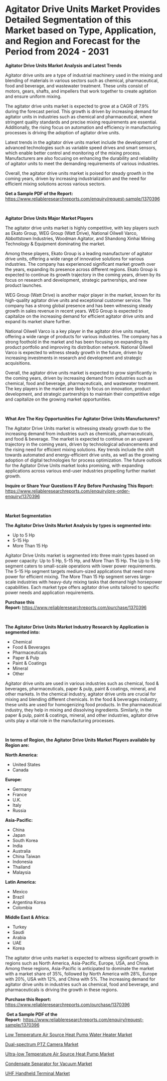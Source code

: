 <p><h1>Agitator Drive Units Market Provides Detailed Segmentation of this Market based on Type, Application, and Region and Forecast for the Period from 2024 - 2031</h1></p><p><strong>Agitator Drive Units Market Analysis and Latest Trends</strong></p>
<p><p>Agitator drive units are a type of industrial machinery used in the mixing and blending of materials in various sectors such as chemical, pharmaceutical, food and beverage, and wastewater treatment. These units consist of motors, gears, shafts, and impellers that work together to create agitation and ensure uniform mixing.</p><p>The agitator drive units market is expected to grow at a CAGR of 7.9% during the forecast period. This growth is driven by increasing demand for agitator units in industries such as chemical and pharmaceutical, where stringent quality standards and precise mixing requirements are essential. Additionally, the rising focus on automation and efficiency in manufacturing processes is driving the adoption of agitator drive units.</p><p>Latest trends in the agitator drive units market include the development of advanced technologies such as variable speed drives and smart sensors, which enable better control and monitoring of the mixing process. Manufacturers are also focusing on enhancing the durability and reliability of agitator units to meet the demanding requirements of various industries.</p><p>Overall, the agitator drive units market is poised for steady growth in the coming years, driven by increasing industrialization and the need for efficient mixing solutions across various sectors.</p></p>
<p><strong>Get a Sample PDF of the Report:&nbsp;</strong> <a href="https://www.reliableresearchreports.com/enquiry/request-sample/1370396">https://www.reliableresearchreports.com/enquiry/request-sample/1370396</a></p>
<p>&nbsp;</p>
<p><strong>Agitator Drive Units Major Market Players</strong></p>
<p><p>The agitator drive units market is highly competitive, with key players such as Ekato Group, WEG Group (Watt Drive), National Oilwell Varco, Abbottstown Industries, Woodman Agitator, and Shandong Xinhai Mining Technology & Equipment dominating the market.</p><p>Among these players, Ekato Group is a leading manufacturer of agitator drive units, offering a wide range of innovative solutions for various industries. The company has experienced significant market growth over the years, expanding its presence across different regions. Ekato Group is expected to continue its growth trajectory in the coming years, driven by its focus on research and development, strategic partnerships, and new product launches.</p><p>WEG Group (Watt Drive) is another major player in the market, known for its high-quality agitator drive units and exceptional customer service. The company has a strong global presence and has been witnessing steady growth in sales revenue in recent years. WEG Group is expected to capitalize on the increasing demand for efficient agitator drive units and expand its market share further.</p><p>National Oilwell Varco is a key player in the agitator drive units market, offering a wide range of products for various industries. The company has a strong foothold in the market and has been focusing on expanding its product portfolio and improving its distribution network. National Oilwell Varco is expected to witness steady growth in the future, driven by increasing investments in research and development and strategic acquisitions.</p><p>Overall, the agitator drive units market is expected to grow significantly in the coming years, driven by increasing demand from industries such as chemical, food and beverage, pharmaceuticals, and wastewater treatment. The key players in the market are likely to focus on innovation, product development, and strategic partnerships to maintain their competitive edge and capitalize on the growing market opportunities.</p></p>
<p>&nbsp;</p>
<p><strong>What Are The Key Opportunities For Agitator Drive Units Manufacturers?</strong></p>
<p><p>The Agitator Drive Units market is witnessing steady growth due to the increasing demand from industries such as chemicals, pharmaceuticals, and food & beverage. The market is expected to continue on an upward trajectory in the coming years, driven by technological advancements and the rising need for efficient mixing solutions. Key trends include the shift towards automated and energy-efficient drive units, as well as the growing adoption of digital technologies for process optimization. The future outlook for the Agitator Drive Units market looks promising, with expanding applications across various end-user industries propelling further market growth.</p></p>
<p><strong>Inquire or Share Your Questions If Any Before Purchasing This Report:</strong> <a href="https://www.reliableresearchreports.com/enquiry/pre-order-enquiry/1370396">https://www.reliableresearchreports.com/enquiry/pre-order-enquiry/1370396</a></p>
<p>&nbsp;</p>
<p><strong>Market Segmentation</strong></p>
<p><strong>The Agitator Drive Units Market Analysis by types is segmented into:</strong></p>
<p><ul><li>Up to 5 Hp</li><li>5-15 Hp</li><li>More Than 15 Hp</li></ul></p>
<p><p>Agitator Drive Units market is segmented into three main types based on power capacity: Up to 5 Hp, 5-15 Hp, and More Than 15 Hp. The Up to 5 Hp segment caters to small-scale operations with lower power requirements. The 5-15 Hp segment targets medium-sized applications that need more power for efficient mixing. The More Than 15 Hp segment serves large-scale industries with heavy-duty mixing tasks that demand high horsepower capabilities. Each market type offers agitator drive units tailored to specific power needs and application requirements.</p></p>
<p><strong>Purchase this Report:&nbsp;</strong><a href="https://www.reliableresearchreports.com/purchase/1370396">https://www.reliableresearchreports.com/purchase/1370396</a></p>
<p>&nbsp;</p>
<p><strong>The Agitator Drive Units Market Industry Research by Application is segmented into:</strong></p>
<p><ul><li>Chemical</li><li>Food & Beverages</li><li>Pharmaceuticals</li><li>Paper & Pulp</li><li>Paint & Coatings</li><li>Mineral</li><li>Other</li></ul></p>
<p><p>Agitator drive units are used in various industries such as chemical, food & beverages, pharmaceuticals, paper & pulp, paint & coatings, mineral, and other markets. In the chemical industry, agitator drive units are crucial for mixing and blending different chemicals. In the food & beverages industry, these units are used for homogenizing food products. In the pharmaceutical industry, they help in mixing and dissolving ingredients. Similarly, in the paper & pulp, paint & coatings, mineral, and other industries, agitator drive units play a vital role in the manufacturing processes.</p></p>
<p>&nbsp;</p>
<p><strong>In terms of Region, the Agitator Drive Units Market Players available by Region are:</strong></p>
<p>
    <p> <strong> North America: </strong>
        <ul>
            <li>United States</li>
            <li>Canada</li>
        </ul>
        </p> 
    <p> <strong> Europe: </strong>
        <ul>
            <li>Germany</li>
            <li>France</li>
            <li>U.K.</li>
            <li>Italy</li>
            <li>Russia</li>
        </ul>
        </p> 
    <p> <strong> Asia-Pacific: </strong>
        <ul>
            <li>China</li>
            <li>Japan</li>
            <li>South Korea</li>
            <li>India</li>
            <li>Australia</li>
            <li>China Taiwan</li>
            <li>Indonesia</li>
            <li>Thailand</li>
            <li>Malaysia</li>
        </ul>
        </p> 
    <p> <strong> Latin America: </strong>
        <ul>
            <li>Mexico</li>
            <li>Brazil</li>
            <li>Argentina Korea</li>
            <li>Colombia</li>
        </ul>
        </p> 
    <p> <strong> Middle East & Africa: </strong>
        <ul>
            <li>Turkey</li>
            <li>Saudi</li>
            <li>Arabia</li>
            <li>UAE</li>
            <li>Korea</li>
        </ul>
    </p>
    </p>
<p><p>The agitator drive units market is expected to witness significant growth in regions such as North America, Asia-Pacific, Europe, USA, and China. Among these regions, Asia-Pacific is anticipated to dominate the market with a market share of 35%, followed by North America with 28%, Europe with 20%, USA with 12%, and China with 5%. The increasing demand for agitator drive units in industries such as chemical, food and beverage, and pharmaceuticals is driving the growth in these regions.</p></p>
<p><strong>Purchase this Report: </strong><a href="https://www.reliableresearchreports.com/purchase/1370396">https://www.reliableresearchreports.com/purchase/1370396</a></p>
<p>&nbsp;<strong>Get a Sample PDF of the Report:&nbsp;&nbsp;</strong><a href="https://www.reliableresearchreports.com/enquiry/request-sample/1370396">https://www.reliableresearchreports.com/enquiry/request-sample/1370396</a></p>
<p><strong></strong></p>
<p><p><a href="https://medium.com/@philliphicks76g/low-temperature-air-source-heat-pump-water-heater-market-outlook-industry-overview-and-forecast-84b04e7153cd">Low Temperature Air Source Heat Pump Water Heater Market</a></p><p><a href="https://medium.com/@philliphicks76g/dual-spectrum-ptz-camera-market-the-key-to-successful-business-strategy-forecast-till-2031-2117b1f55998">Dual-spectrum PTZ Camera Market</a></p><p><a href="https://medium.com/@philliphicks76g/ultra-low-temperature-air-source-heat-pump-market-size-cagr-trends-2024-2030-cfaf445e7370">Ultra-low Temperature Air Source Heat Pump Market</a></p><p><a href="https://medium.com/@philliphicks76g/condensate-separator-for-vacuum-market-research-report-its-history-and-forecast-2024-to-2031-a0ebc2e88d40">Condensate Separator for Vacuum Market</a></p><p><a href="https://medium.com/@philliphicks76g/uhf-handheld-terminal-market-analysis-and-sze-forecasted-for-period-from-2024-to-2031-0fca38697c9a">UHF Handheld Terminal Market</a></p></p>